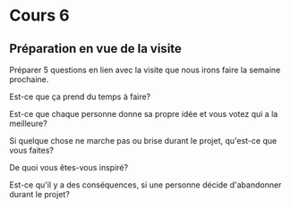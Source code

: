 # Cours 6
## Préparation en vue de la visite

Préparer 5 questions en lien avec la visite que nous irons faire la semaine prochaine. 

Est-ce que ça prend du temps à faire?

Est-ce que chaque personne donne sa propre idée et vous votez qui a la meilleure?

Si quelque chose ne marche pas ou brise durant le projet, qu'est-ce que vous faites?

De quoi vous êtes-vous inspiré?

Est-ce qu'il y a des conséquences, si une personne décide d'abandonner durant le projet?
